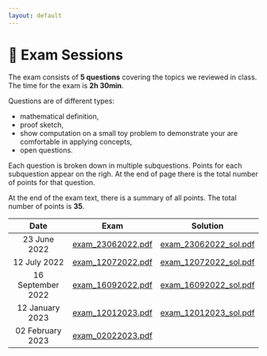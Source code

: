 ```yaml
---
layout: default
---
```


# 📖 Exam Sessions <a name="material"></a>

The exam consists of **5 questions** covering the topics we reviewed in class.
The time for the exam is **2h 30min**.

Questions are of different types: 
- mathematical definition, 
- proof sketch, 
- show computation on a small toy problem to demonstrate your are comfortable in applying concepts, 
- open questions. 

Each question is broken down in multiple subquestions.
Points for each subquestion appear on the righ. 
At the end of page there is the total number of points for that question.

At the end of the exam text, there is a summary of all points. The total number of points is **35**.


|   **Date**   	| **Exam** 	| **Solution** 	|
|:------------:	|----------	|--------------	|
| 23 June 2022 	|  [exam_23062022.pdf](https://github.com/iacopomasi/AI-ML-Unit-2/blob/main/course/16_exam_23062022/exam_23062022.pdf)        	| [exam_23062022_sol.pdf](https://github.com/iacopomasi/AI-ML-Unit-2/blob/main/course/16_exam_23062022/exam_23062022_solution_sketch.pdf)              	|
| 12 July 2022 	|  [exam_12072022.pdf](https://github.com/iacopomasi/AI-ML-Unit-2/blob/main/course/17_exam_12072022/exam_12072022.pdf)        	|  [exam_12072022_sol.pdf](https://github.com/iacopomasi/AI-ML-Unit-2/blob/main/course/17_exam_12072022/exam_12072022_solution_sketch.pdf) 	|
| 16 September 2022 	|  [exam_16092022.pdf](https://github.com/iacopomasi/AI-ML-Unit-2/blob/main/course/18_exam_16092022/exam_16092022.pdf)        	|  [exam_16092022_sol.pdf](https://github.com/iacopomasi/AI-ML-Unit-2/blob/main/course/18_exam_16092022/exam_16092022_solution_sketch.pdf) 	|
| 12 January 2023 	|  [exam_12012023.pdf](https://github.com/iacopomasi/AI-ML-Unit-2/blob/main/course/19_exam_12012023/exam_12012023.pdf)        	|  [exam_12012023_sol.pdf](https://github.com/iacopomasi/AI-ML-Unit-2/blob/main/course/19_exam_12012023/exam_12012023_solution_sketch.txt) 	|
| 02 February 2023 	|  [exam_02022023.pdf](https://github.com/iacopomasi/AI-ML-Unit-2/blob/main/course/20_exam_02022023/exam_02022023.pdf)        	|  	|
